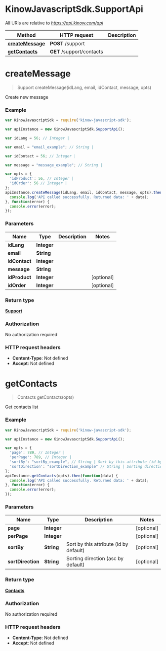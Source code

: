 # KinowJavascriptSdk.SupportApi

All URIs are relative to *https://api.kinow.com/api*

Method | HTTP request | Description
------------- | ------------- | -------------
[**createMessage**](SupportApi.md#createMessage) | **POST** /support | 
[**getContacts**](SupportApi.md#getContacts) | **GET** /support/contacts | 


<a name="createMessage"></a>
# **createMessage**
> Support createMessage(idLang, email, idContact, message, opts)



Create new message

### Example
```javascript
var KinowJavascriptSdk = require('kinow-javascript-sdk');

var apiInstance = new KinowJavascriptSdk.SupportApi();

var idLang = 56; // Integer | 

var email = "email_example"; // String | 

var idContact = 56; // Integer | 

var message = "message_example"; // String | 

var opts = { 
  'idProduct': 56, // Integer | 
  'idOrder': 56 // Integer | 
};
apiInstance.createMessage(idLang, email, idContact, message, opts).then(function(data) {
  console.log('API called successfully. Returned data: ' + data);
}, function(error) {
  console.error(error);
});

```

### Parameters

Name | Type | Description  | Notes
------------- | ------------- | ------------- | -------------
 **idLang** | **Integer**|  | 
 **email** | **String**|  | 
 **idContact** | **Integer**|  | 
 **message** | **String**|  | 
 **idProduct** | **Integer**|  | [optional] 
 **idOrder** | **Integer**|  | [optional] 

### Return type

[**Support**](Support.md)

### Authorization

No authorization required

### HTTP request headers

 - **Content-Type**: Not defined
 - **Accept**: Not defined

<a name="getContacts"></a>
# **getContacts**
> Contacts getContacts(opts)



Get contacts list

### Example
```javascript
var KinowJavascriptSdk = require('kinow-javascript-sdk');

var apiInstance = new KinowJavascriptSdk.SupportApi();

var opts = { 
  'page': 789, // Integer | 
  'perPage': 789, // Integer | 
  'sortBy': "sortBy_example", // String | Sort by this attribute (id by default)
  'sortDirection': "sortDirection_example" // String | Sorting direction (asc by default)
};
apiInstance.getContacts(opts).then(function(data) {
  console.log('API called successfully. Returned data: ' + data);
}, function(error) {
  console.error(error);
});

```

### Parameters

Name | Type | Description  | Notes
------------- | ------------- | ------------- | -------------
 **page** | **Integer**|  | [optional] 
 **perPage** | **Integer**|  | [optional] 
 **sortBy** | **String**| Sort by this attribute (id by default) | [optional] 
 **sortDirection** | **String**| Sorting direction (asc by default) | [optional] 

### Return type

[**Contacts**](Contacts.md)

### Authorization

No authorization required

### HTTP request headers

 - **Content-Type**: Not defined
 - **Accept**: Not defined

